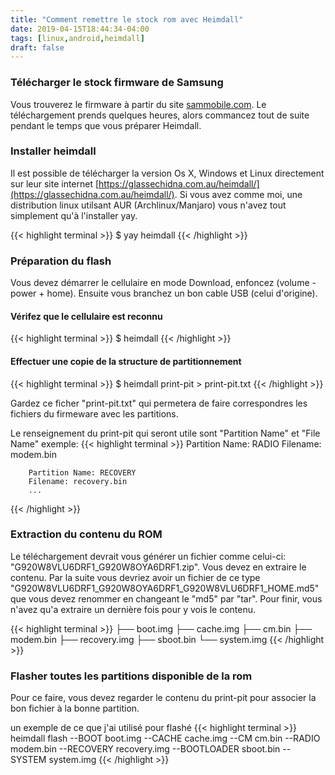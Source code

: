 ```yaml
---
title: "Comment remettre le stock rom avec Heimdall"
date: 2019-04-15T18:44:34-04:00
tags: [linux,android,heimdall]
draft: false
---
```


### Télécharger le stock firmware de Samsung
Vous trouverez le firmware à partir du site [sammobile.com](https://www.sammobile.com/firmwares/). Le téléchargement prends quelques heures, alors commancez tout de suite pendant le temps que vous préparer Heimdall.

### Installer heimdall
Il est possible de télécharger la version Os X, Windows et Linux directement sur leur site internet [https://glassechidna.com.au/heimdall/](https://glassechidna.com.au/heimdall/). Si vous avez comme moi, une distribution linux utilsant AUR (Archlinux/Manjaro) vous n'avez tout simplement qu'à l'installer yay.

{{< highlight terminal >}}
        $ yay heimdall
{{< /highlight >}}


### Préparation du flash
Vous devez démarrer le cellulaire en mode Download, enfoncez (volume - power + home). Ensuite vous branchez un bon cable USB (celui d'origine).

#### Vérifez que le cellulaire est reconnu
{{< highlight terminal >}}
        $ heimdall
{{< /highlight >}}
#### Effectuer une copie de la structure de partitionnement
{{< highlight terminal >}}
        $ heimdall print-pit > print-pit.txt
{{< /highlight >}}

Gardez ce ficher "print-pit.txt" qui permetera de faire correspondres les fichiers du firmeware avec les partitions.

Le renseignement du print-pit qui seront utile sont "Partition Name" et "File Name"
exemple:
{{< highlight terminal >}}
        Partition Name: RADIO
        Filename: modem.bin

        Partition Name: RECOVERY
        Filename: recovery.bin
        ...
{{< /highlight >}}


### Extraction du contenu du ROM
Le téléchargement devrait vous générer un fichier comme celui-ci: "G920W8VLU6DRF1_G920W8OYA6DRF1.zip". Vous devez en extraire le contenu. Par la suite vous devriez avoir un fichier de ce type "G920W8VLU6DRF1_G920W8OYA6DRF1_G920W8VLU6DRF1_HOME.md5" que vous devez renommer en changeant le "md5" par "tar". Pour finir, vous n'avez qu'a extraire un dernière fois pour y vois le contenu.

{{< highlight terminal >}}
├── boot.img
├── cache.img
├── cm.bin
├── modem.bin
├── recovery.img
├── sboot.bin
└── system.img
{{< /highlight >}}

### Flasher toutes les partitions disponible de la rom 
Pour ce faire, vous devez regarder le contenu du print-pit pour associer la bon fichier à la bonne partition.

un exemple de ce que j'ai utilisé pour flashé
{{< highlight terminal >}}
heimdall flash --BOOT boot.img --CACHE cache.img --CM cm.bin --RADIO modem.bin --RECOVERY recovery.img --BOOTLOADER sboot.bin --SYSTEM system.img
{{< /highlight >}}




